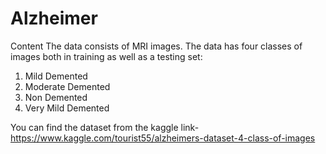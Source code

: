 # Alzheimer


Content
The data consists of MRI images. The data has four classes of images both in training as well as a testing set:

1. Mild Demented
2. Moderate Demented
3. Non Demented
4. Very Mild Demented

You can find the dataset from the kaggle link- https://www.kaggle.com/tourist55/alzheimers-dataset-4-class-of-images
